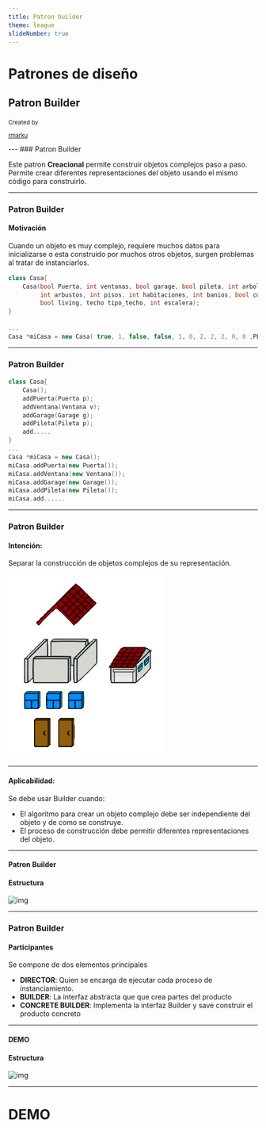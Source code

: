 ```yaml
---
title: Patron builder
theme: league
slideNumber: true
---
```


# Patrones de diseño

## Patron Builder

<small>
Created by <br/>

[rmarku]("https://t.me/rmarku") <i class="fab fa-telegram"></i> 

</small>
---
### Patron Builder

Este patron **Creacional** permite construir objetos complejos paso a paso. Permite crear diferentes
representaciones del objeto usando el mismo código para construirlo.

---
### Patron Builder

#### Motivación

Cuando un objeto es muy complejo, requiere muchos datos para inicializarse o  esta construido por
muchos otros objetos, surgen problemas al tratar de instanciarlos.

```cpp
class Casa{
    Casa(bool Puerta, int ventanas, bool garage, bool pileta, int arboles,
         int arbustos, int pisos, int habitaciones, int banios, bool comedor,
         bool living, techo tipo_techo, int escalera);
}

...
Casa *miCasa = new Casa( true, 1, false, false, 1, 0, 2, 2, 2, 0, 0 ,PLANO, 1);

```
---
### Patron Builder
```cpp
class Casa{
    Casa();
    addPuerta(Puerta p);
    addVentana(Ventana v);
    addGarage(Garage g);
    addPileta(Pileta p);
    add.....
}
...
Casa *miCasa = new Casa();
miCasa.addPuerta(new Puerta());
miCasa.addVentana(new Ventana());
miCasa.addGarage(new Garage());
miCasa.addPileta(new Pileta());
miCasa.add......

```
---
### Patron Builder

#### Intención:

Separar la construcción de objetos complejos de su representación.

![Casa](images/PatronesDeDisenio/CasaBuilder.png)

---
#### Aplicabilidad:

Se debe usar Builder cuando:

* El algoritmo para crear un objeto complejo debe ser independiente del objeto y de como se construye.
* El proceso de construcción debe permitir diferentes representaciones del objeto.

---
#### Patron Builder

#### Estructura

![img](http://www.plantuml.com/plantuml/proxy?fmt=svg&src=https://raw.githubusercontent.com/UCC-ArquitecturaSoftwareI/DesignPatternDiagrams/master/Creacionales/builder.txt)

---
### Patron Builder

#### Participantes

Se compone de dos elementos principales

* **DIRECTOR**: Quien se encarga de ejecutar cada proceso de instanciamiento.
* **BUILDER**: La interfaz abstracta que que crea partes del producto
* **CONCRETE BUILDER**: Implementa la interfaz Builder y save construir el producto concreto

---

#### DEMO

#### Estructura

![img](http://www.plantuml.com/plantuml/proxy?fmt=svg&src=https://raw.githubusercontent.com/UCC-ArquitecturaSoftwareI/DesignPatternDiagrams/master/Creacionales/builder_example.txt)


---
# DEMO

